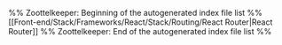 %% Zoottelkeeper: Beginning of the autogenerated index file list  %%
 [[Front-end/Stack/Frameworks/React/Stack/Routing/React Router|React Router]]
%% Zoottelkeeper: End of the autogenerated index file list  %%
